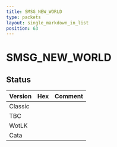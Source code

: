 ```yaml
---
title: SMSG_NEW_WORLD
type: packets
layout: single_markdown_in_list
position: 63
---
```


# SMSG_NEW_WORLD

## Status

Version | Hex | Comment
---------- | ---------- | ---------- 
Classic |  |  
TBC |  |  
WotLK |  |  
Cata |  |  
